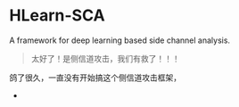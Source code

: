 # HLearn-SCA
A framework for deep learning based side channel analysis.

>   太好了！是侧信道攻击，我们有救了！！！

鸽了很久，一直没有开始搞这个侧信道攻击框架，

*   
